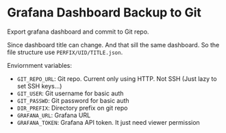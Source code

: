 # Grafana Dashboard Backup to Git
Export grafana dashboard and commit to Git repo.

Since dashboard title can change. And that sill the same dashboard. So the file structure use `PERFIX/UID/TITLE.json`.

Enviornment variables:
- `GIT_REPO_URL`: Git repo. Current only using HTTP. Not SSH (Just lazy to set SSH keys...)
- `GIT_USER`: Git username for basic auth
- `GIT_PASSWD`: Git password for basic auth
- `DIR_PREFIX`: Directory prefix on git repo
- `GRAFANA_URL`: Grafana URL
- `GRAFANA_TOKEN`: Grafana API token. It just need viewer permission
